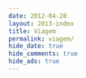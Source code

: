 ```yaml
---
date: 2012-04-28
layout: 2013-index
title: Viagem
permalink: viagem/
hide_date: true
hide_comments: true
hide_ads: true
---
```


<!-- The article list is generated by the template -->
